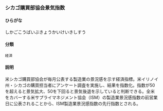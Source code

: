 <div style="display:none;">

## [あ行](securities-terms?id=あ行)
## [か行](securities-terms?id=か行)
## [さ行](securities-terms?id=さ行)

</div>

### シカゴ購買部協会景気指数

#### ひらがな

しかごこうばいぶきょうかいけいきしすう

#### 分類

`経済`

#### 説明

米シカゴ購買部協会が毎月公表する製造業の景況感を示す経済指標。米イリノイ州・シカゴの購買担当者にアンケート調査を実施し、結果を指数化。指数が50を超えると景気拡大、50を下回ると景気後退を示していると判断できる。全米をカバーする米サプライマネジメント協会（ISM）の製造業景況感指数の前営業日に公表されることから、ISM製造業景況感指数の先行指数とされる。

<div style="display:none;">

## [た行](securities-terms?id=た行)
## [な行](securities-terms?id=な行)
## [は行](securities-terms?id=は行)
## [ま行](securities-terms?id=ま行)
## [や行](securities-terms?id=や行)
## [ら行](securities-terms?id=ら行)
## [わ行](securities-terms?id=わ行)
## [英数字・記号](securities-terms?id=英数字・記号)

</div>

